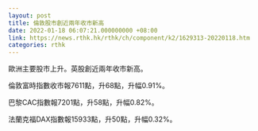 ```yaml
---
layout: post
title: 倫敦股市創近兩年收市新高
date: 2022-01-18 06:07:21.000000000 +08:00
link: https://news.rthk.hk/rthk/ch/component/k2/1629313-20220118.htm
categories: rthk
---
```


歐洲主要股市上升。英股創近兩年收市新高。

倫敦富時指數收市報7611點，升68點，升幅0.91%。

巴黎CAC指數報7201點，升58點，升幅0.82%。

法蘭克福DAX指數報15933點，升50點，升幅0.32%。
